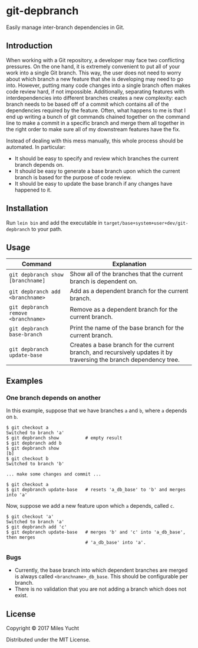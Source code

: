 # git-depbranch

Easily manage inter-branch dependencies in Git.

## Introduction

When working with a Git repository, a developer may face two conflicting
pressures. On the one hand, it is extremely convenient to put all of your work
into a single Git branch. This way, the user does not need to worry about which
branch a new feature that she is developing may need to go into. However,
putting many code changes into a single branch often makes code review hard, if
not impossible. Additionally, separating features with interdependencies into
different branches creates a new complexity: each branch needs to be based off
of a commit which contains all of the dependencies required by the feature.
Often, what happens to me is that I end up writing a bunch of git commands
chained together on the command line to make a commit in a specific branch and
merge them all together in the right order to make sure all of my downstream
features have the fix.

Instead of dealing with this mess manually, this whole process should be
automated. In particular:
- It should be easy to specify and review which branches the current branch
  depends on.
- It should be easy to generate a base branch upon which the current branch is
  based for the purpose of code review.
- It should be easy to update the base branch if any changes have happened to
  it.

## Installation

Run `lein bin` and add the executable in
`target/base+system+user+dev/git-depbranch` to your path.

## Usage

| Command                           | Explanation                                                                                                        |
| --------------------------------- | -------------------------------------------------------------------------------------------------------------------- |
| `git depbranch show [branchname]`   | Show all of the branches that the current branch is dependent on.                                                  |
| `git depbranch add <branchname>`   | Add <branchname> as a dependent branch for the current branch.                                                     |
| `git depbranch remove <branchname>` | Remove <branchname> as a dependent branch for the current branch.                                                  |
| `git depbranch base-branch`       | Print the name of the base branch for the current branch.                                                          |
| `git depbranch update-base`        | Creates a base branch for the current branch, and recursively updates it by traversing the branch dependency tree. |

## Examples

### One branch depends on another
In this example, suppose that we have branches `a` and `b`, where `a` depends on `b`.

```shell
$ git checkout a
Switched to branch 'a'
$ git depbranch show          # empty result
$ git depbranch add b
$ git depbranch show
[b]
$ git checkout b
Switched to branch 'b'

... make some changes and commit ...

$ git checkout a
$ git depbranch update-base   # resets 'a_db_base' to 'b' and merges into 'a'
```

Now, suppose we add a new feature upon which `a` depends, called `c`.

```shell
$ git checkout 'a'
Switched to branch 'a'
$ git depbranch add 'c'
$ git depbranch update-base   # merges 'b' and 'c' into 'a_db_base', then merges
                              # 'a_db_base' into 'a'.
```

### Bugs

- Currently, the base branch into which dependent branches are merged is always
  called `<branchname>_db_base`. This should be configurable per branch.
- There is no validation that you are not adding a branch which does not exist.

## License

Copyright © 2017 Miles Yucht

Distributed under the MIT License.
